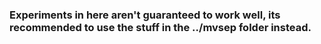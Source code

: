 ### Experiments in here aren't guaranteed to work well, its recommended to use the stuff in the ../mvsep folder instead.
